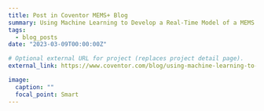 ```yaml
---
title: Post in Coventor MEMS+ Blog
summary: Using Machine Learning to Develop a Real-Time Model of a MEMS Disk Resonating Gyroscope
tags:
  - blog_posts
date: "2023-03-09T00:00:00Z"

# Optional external URL for project (replaces project detail page).
external_link: https://www.coventor.com/blog/using-machine-learning-to-develop-a-real-time-model-of-a-mems-disk-resonating-gyroscope/?utm_content=240849218&utm_medium=social&utm_source=linkedin&hss_channel=lcp-30455

image:
  caption: ""
  focal_point: Smart
---
```

